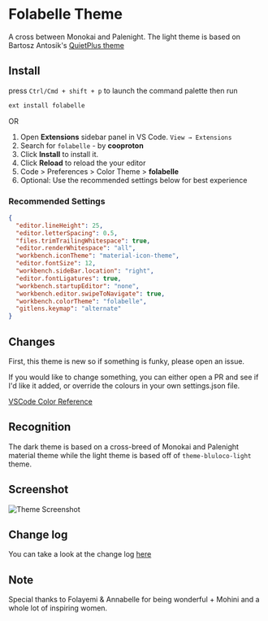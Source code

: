 # Folabelle Theme

A cross between Monokai and Palenight.
The light theme is based on Bartosz Antosik's [QuietPlus theme](https://github.com/bartosz-antosik/vscode-quietlight-plus)

## Install

press `Ctrl/Cmd + shift + p` to launch the command palette then run

```sh
ext install folabelle
```

OR

1. Open **Extensions** sidebar panel in VS Code. `View → Extensions`
2. Search for `folabelle` - by **cooproton**
3. Click **Install** to install it.
4. Click **Reload** to reload the your editor
5. Code > Preferences > Color Theme > **folabelle**
6. Optional: Use the recommended settings below for best experience

### Recommended Settings

```json
{
  "editor.lineHeight": 25,
  "editor.letterSpacing": 0.5,
  "files.trimTrailingWhitespace": true,
  "editor.renderWhitespace": "all",
  "workbench.iconTheme": "material-icon-theme",
  "editor.fontSize": 12,
  "workbench.sideBar.location": "right",
  "editor.fontLigatures": true,
  "workbench.startupEditor": "none",
  "workbench.editor.swipeToNavigate": true,
  "workbench.colorTheme": "folabelle",
  "gitlens.keymap": "alternate"
}
```

## Changes

First, this theme is new so if something is funky, please open an issue.

If you would like to change something, you can either open a PR and see if I'd like it added, or override the colours in your own settings.json file.

[VSCode Color Reference](https://code.visualstudio.com/docs/getstarted/theme-color-reference)

## Recognition

The dark theme is based on  a cross-breed of Monokai and Palenight material theme while the light theme is based off of `theme-bluloco-light` theme.

## Screenshot

![Theme Screenshot](https://res.cloudinary.com/proton/image/upload/v1538455197/screenshot1_suok7x.png)

## Change log

You can take a look at the change log [here](https://github.com/BolajiOlajide/folabelle/blob/master/CHANGELOG.md)

## Note

Special thanks to Folayemi & Annabelle for being wonderful + Mohini and a whole lot of inspiring women.
